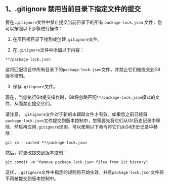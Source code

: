 ## 1、.gitignore 禁用当前目录下指定文件的提交

要在`.gitignore`文件中禁止提交当前目录下的所有 `package-lock.json` 文件，您可以按照以下步骤进行操作：

1. 在项目根目录下找到或创建`.gitignore`文件。

2. 在`.gitignore`文件中添加以下内容：

```
**/package-lock.json
```

这将匹配项目中所有目录下的`package-lock.json`文件，并禁止它们被提交到Git版本控制。

3. 保存`.gitignore`文件。

现在，当您执行Git提交操作时，Git将忽略匹配`**/package-lock.json`模式的文件，从而禁止提交它们。

请注意，`.gitignore`文件对于新的未跟踪文件才有效。如果您之前已经将`package-lock.json`文件提交到版本控制中，您需要先将它们从Git历史记录中移除，然后再应用`.gitignore`规则。可以使用以下命令将它们从Git历史记录中移除：

```shell
git rm --cached **/package-lock.json
```

然后，将更改提交到版本控制：

```shell
git commit -m "Remove package-lock.json files from Git history"
```

这样，`.gitignore`文件中指定的规则将开始生效，并且`package-lock.json`文件将不再被提交到版本控制中。